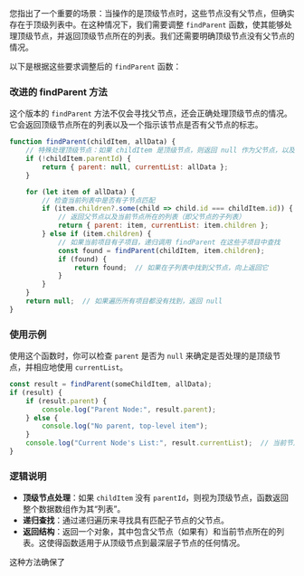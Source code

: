 您指出了一个重要的场景：当操作的是顶级节点时，这些节点没有父节点，但确实存在于顶级列表中。在这种情况下，我们需要调整 `findParent` 函数，使其能够处理顶级节点，并返回顶级节点所在的列表。我们还需要明确顶级节点没有父节点的情况。

以下是根据这些要求调整后的 `findParent` 函数：

### 改进的 findParent 方法

这个版本的 `findParent` 方法不仅会寻找父节点，还会正确处理顶级节点的情况。它会返回顶级节点所在的列表以及一个指示该节点是否有父节点的标志。

```javascript
function findParent(childItem, allData) {
    // 特殊处理顶级节点：如果 childItem 是顶级节点，则返回 null 作为父节点，以及顶级列表
    if (!childItem.parentId) {
        return { parent: null, currentList: allData };
    }

    for (let item of allData) {
        // 检查当前列表中是否有子节点匹配
        if (item.children?.some(child => child.id === childItem.id)) {
            // 返回父节点以及当前节点所在的列表（即父节点的子列表）
            return { parent: item, currentList: item.children };
        } else if (item.children) {
            // 如果当前项目有子项目，递归调用 findParent 在这些子项目中查找
            const found = findParent(childItem, item.children);
            if (found) {
                return found;  // 如果在子列表中找到父节点，向上返回它
            }
        }
    }
    return null;  // 如果遍历所有项目都没有找到，返回 null
}
```

### 使用示例

使用这个函数时，你可以检查 `parent` 是否为 `null` 来确定是否处理的是顶级节点，并相应地使用 `currentList`。

```javascript
const result = findParent(someChildItem, allData);
if (result) {
    if (result.parent) {
        console.log("Parent Node:", result.parent);
    } else {
        console.log("No parent, top-level item");
    }
    console.log("Current Node's List:", result.currentList);  // 当前节点所在的列表
}
```

### 逻辑说明

- **顶级节点处理**：如果 `childItem` 没有 `parentId`，则视为顶级节点，函数返回整个数据数组作为其“列表”。
- **递归查找**：通过递归遍历来寻找具有匹配子节点的父节点。
- **返回结构**：返回一个对象，其中包含父节点（如果有）和当前节点所在的列表。这使得函数适用于从顶级节点到最深层子节点的任何情况。

这种方法确保了